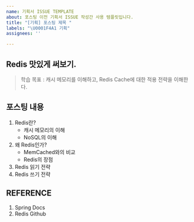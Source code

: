```yaml
---
name: 기획서 ISSUE TEMPLATE
about: 포스팅 이전 기획서 ISSUE 작성간 사용 템플릿입니다.
title: "[기획] 포스팅 제목 "
labels: "\U0001F4A1 기획"
assignees: ''

---
```


<!-- 포스팅 제목 -->
## Redis 맛있게 써보기.

<!-- 학습 목표 -->
> 학습 목표 : 캐시 메모리를 이해하고, Redis Cache에 대한 적용 전략을 이해한다.

<!-- 포스팅 내용 -->
## 포스팅 내용
1. Redis란?
    * 캐시 메모리의 이해
    * NoSQL의 이해
2. 왜 Redis인가?
    * MemCached와의 비교
    * Redis의 장점 
3. Redis 읽기 전략
4. Redis 쓰기 전략

<!-- 참고 문헌, 있을 시 작성 없을 시 생략 -->
## REFERENCE
1. Spring Docs
2. Redis Github
